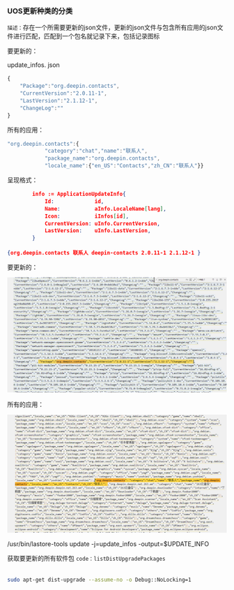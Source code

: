 ### UOS更新种类的分类

`描述：`存在一个所需要更新的json文件，更新的json文件与包含所有应用的json文件进行匹配，匹配到一个包名就记录下来，包括记录图标



要更新的：

update_infos. json

```js
{
    "Package":"org.deepin.contacts",
    "CurrentVersion":"2.0.11-1",
    "LastVersion":"2.1.12-1",
    "ChangeLog":""
}
```



所有的应用：

```js
"org.deepin.contacts":{
    		"category":"chat","name":"联系人",
            "package_name":"org.deepin.contacts",
            "locale_name":{"en_US":"Contacts","zh_CN":"联系人"}}
```



呈现格式：

```json
		info := ApplicationUpdateInfo{
			Id:             id,
			Name:           aInfo.LocaleName[lang],
			Icon:           iInfos[id],
			CurrentVersion: uInfo.CurrentVersion,
			LastVersion:    uInfo.LastVersion,
		}

{org.deepin.contacts 联系人 deepin-contacts 2.0.11-1 2.1.12-1 } 
```



要更新的：

![image-20210727151749914](picture/image-20210727151749914.png)



所有的应用：

![image-20210727151800902](picture/image-20210727151800902.png)





/usr/bin/lastore-tools update -j=update_infos -output=$UPDATE_INFO



获取要更新的所有软件包 `code：listDistUpgradePackages` 

```sh

sudo apt-get dist-upgrade --assume-no -o Debug::NoLocking=1
```





